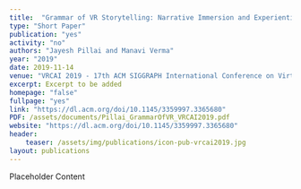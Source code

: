 ```yaml
---
title:  "Grammar of VR Storytelling: Narrative Immersion and Experiential Fidelity in VR Cinema"
type: "Short Paper"
publication: "yes"
activity: "no"
authors: "Jayesh Pillai and Manavi Verma"
year: "2019"
date: 2019-11-14
venue: "VRCAI 2019 - 17th ACM SIGGRAPH International Conference on Virtual Reality Continuum and Its Applications in Industry, Brisbane, Australia"
excerpt: Excerpt to be added
homepage: "false"
fullpage: "yes"
link: "https://dl.acm.org/doi/10.1145/3359997.3365680"
PDF: /assets/documents/Pillai_GrammarOfVR_VRCAI2019.pdf
website: "https://dl.acm.org/doi/10.1145/3359997.3365680"
header:
    teaser: /assets/img/publications/icon-pub-vrcai2019.jpg
layout: publications   
---
```


Placeholder Content
